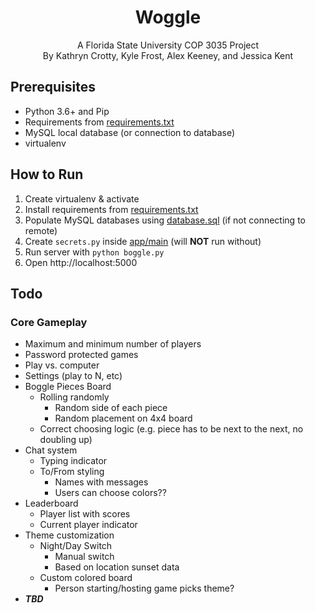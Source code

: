 <h1 align="center">Woggle</h1>
<p align="center">A Florida State University COP 3035 Project<br>
By Kathryn Crotty, Kyle Frost, Alex Keeney, and Jessica Kent</p>

## Prerequisites
  - Python 3.6+ and Pip
  - Requirements from [requirements.txt](requirements.txt)
  - MySQL local database (or connection to database)
  - virtualenv

## How to Run
  1. Create virtualenv & activate
  2. Install requirements from [requirements.txt](requirements.txt)
  3. Populate MySQL databases using [database.sql](database.sql) (if not connecting to remote)
  4. Create `secrets.py` inside [app/main](app/main) (will __NOT__ run without)
  5. Run server with `python boggle.py`
  6. Open http://localhost:5000

## Todo
### Core Gameplay
  - Maximum and minimum number of players
  - Password protected games
  - Play vs. computer
  - Settings (play to N, etc)
  - Boggle Pieces Board
    - Rolling randomly
      - Random side of each piece
      - Random placement on 4x4 board
    - Correct choosing logic (e.g. piece has to be next to the next, no doubling up)
  - Chat system
    - Typing indicator
    - To/From styling
      - Names with messages
      - Users can choose colors??
  - Leaderboard
    - Player list with scores
    - Current player indicator
  - Theme customization
    - Night/Day Switch
      - Manual switch
      - Based on location sunset data
    - Custom colored board
      - Person starting/hosting game picks theme?
  - __*TBD*__
